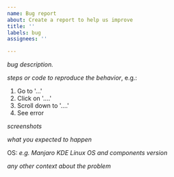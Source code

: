 ```yaml
---
name: Bug report
about: Create a report to help us improve
title: ''
labels: bug
assignees: ''

---
```


*bug description.*

*steps or code to reproduce the behavior*, e.g.:
1. Go to '...'
2. Click on '....'
3. Scroll down to '....'
4. See error

*screenshots*

*what you expected to happen*

OS: *e.g. Manjaro KDE Linux*
*OS and components version*

*any other context about the problem*
